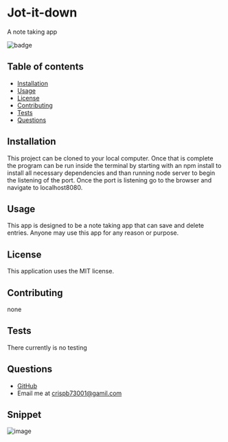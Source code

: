 # Jot-it-down

A note taking app

![badge](https://img.shields.io/static/v1?label=license&message=MIT&color=green)

## Table of contents

- [Installation](#installation)
- [Usage](#usage)
- [License](#license)
- [Contributing](#contributing)
- [Tests](#tests)
- [Questions](#questions)

## Installation

This project can be cloned to your local computer. Once that is complete the program can be
run inside the terminal by starting with an npm install to install all necessary dependencies
and than running node server to begin the listening of the port. Once the port is listening go
to the browser and navigate to localhost8080.

## Usage

This app is designed to be a note taking app that can save and delete entries. Anyone may use this app for any reason or purpose.

## License

This application uses the MIT license.

## Contributing

none

## Tests

There currently is no testing

## Questions

- [GitHub](https://github.com/bcrisp084)
- Email me at crispb73001@gamil.com

## Snippet

![image](https://user-images.githubusercontent.com/73912705/109895747-be36d780-7c5d-11eb-8b49-de950687bee2.png)

